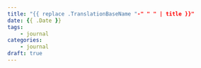 ```yaml
---
title: "{{ replace .TranslationBaseName "-" " " | title }}"
date: {{ .Date }}
tags:
    - journal
categories:
    - journal
draft: true
---
```


